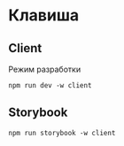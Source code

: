 # Клавиша

## Client
Режим разработки

```
npm run dev -w client
```

## Storybook

```
npm run storybook -w client
```
